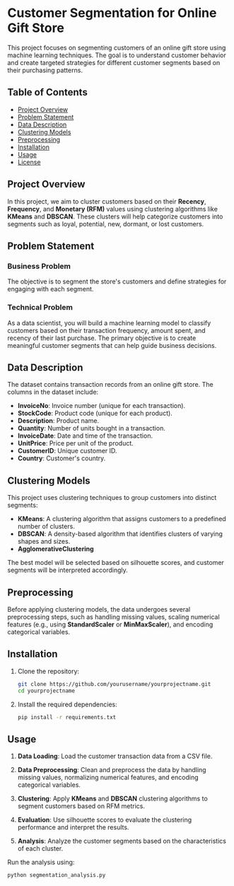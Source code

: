 # Customer Segmentation for Online Gift Store

This project focuses on segmenting customers of an online gift store using machine learning techniques. The goal is to understand customer behavior and create targeted strategies for different customer segments based on their purchasing patterns.

## Table of Contents
- [Project Overview](#project-overview)
- [Problem Statement](#problem-statement)
- [Data Description](#data-description)
- [Clustering Models](#clustering-models)
- [Preprocessing](#preprocessing)
- [Installation](#installation)
- [Usage](#usage)
- [License](#license)

## Project Overview

In this project, we aim to cluster customers based on their **Recency**, **Frequency**, and **Monetary (RFM)** values using clustering algorithms like **KMeans** and **DBSCAN**. These clusters will help categorize customers into segments such as loyal, potential, new, dormant, or lost customers.

## Problem Statement

### Business Problem
The objective is to segment the store's customers and define strategies for engaging with each segment.

### Technical Problem
As a data scientist, you will build a machine learning model to classify customers based on their transaction frequency, amount spent, and recency of their last purchase. The primary objective is to create meaningful customer segments that can help guide business decisions.

## Data Description

The dataset contains transaction records from an online gift store. The columns in the dataset include:

- **InvoiceNo**: Invoice number (unique for each transaction).
- **StockCode**: Product code (unique for each product).
- **Description**: Product name.
- **Quantity**: Number of units bought in a transaction.
- **InvoiceDate**: Date and time of the transaction.
- **UnitPrice**: Price per unit of the product.
- **CustomerID**: Unique customer ID.
- **Country**: Customer's country.

## Clustering Models

This project uses clustering techniques to group customers into distinct segments:

- **KMeans**: A clustering algorithm that assigns customers to a predefined number of clusters.
- **DBSCAN**: A density-based algorithm that identifies clusters of varying shapes and sizes.
- **AgglomerativeClustering**

The best model will be selected based on silhouette scores, and customer segments will be interpreted accordingly.

## Preprocessing

Before applying clustering models, the data undergoes several preprocessing steps, such as handling missing values, scaling numerical features (e.g., using **StandardScaler** or **MinMaxScaler**), and encoding categorical variables.

## Installation

1. Clone the repository:
    ```bash
    git clone https://github.com/yourusername/yourprojectname.git
    cd yourprojectname
    ```

2. Install the required dependencies:
    ```bash
    pip install -r requirements.txt
    ```

## Usage

1. **Data Loading**: Load the customer transaction data from a CSV file.
   
2. **Data Preprocessing**: Clean and preprocess the data by handling missing values, normalizing numerical features, and encoding categorical variables.

3. **Clustering**: Apply **KMeans** and **DBSCAN** clustering algorithms to segment customers based on RFM metrics.

4. **Evaluation**: Use silhouette scores to evaluate the clustering performance and interpret the results.

5. **Analysis**: Analyze the customer segments based on the characteristics of each cluster.

Run the analysis using:

```bash
python segmentation_analysis.py
